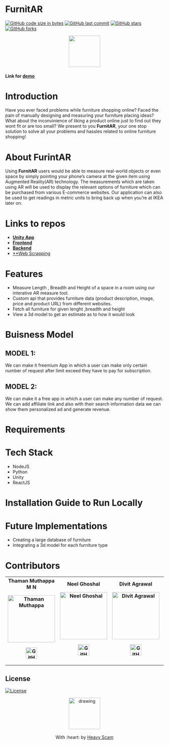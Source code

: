 # FurnitAR
[![GitHub code size in bytes](https://img.shields.io/github/languages/code-size/HeavyScam/FurnitAR?logo=github&style=social)](https://github.com/HeavyScam/) [![GitHub last commit](https://img.shields.io/github/last-commit/HeavyScam/FurnitAR?style=social&logo=git)](https://github.com/HeavyScam/) [![GitHub stars](https://img.shields.io/github/stars/HeavyScam/FurnitAR?style=social)](https://github.com/HeavyScam/FurnitAR/stargazers) [![GitHub forks](https://img.shields.io/github/forks/HeavyScam/FurnitAR?style=social&logo=git)](https://github.com/HeavyScam/FurnitAR/network)

<p align="center">
  <img src="https://user-images.githubusercontent.com/76126020/142780564-c95ef1f2-f608-4305-a1fb-be8a6dab3bf8.png" height="100px"></img>
</p>

#### Link for [demo](http://fe247aa353e6443e86b12b9a01c0bd4a.patr.cloud/) 


# Introduction
Have you ever faced problems while furniture shopping online? Faced the pain of manually designing and measuring your furniture placing ideas?  What about the inconvinience of liking a product online just to find out they wont fit or are too small? We present to you **FurnitAR**, your one stop solution to solve all your problems and hassles related to online furniture shopping!

# About FurintAR
Using **FurnitAR** users would be able to measure real-world objects or even space by simply pointing your phone’s camera at the given item using Augmented Reality(AR) technology. 
The measurements which are taken using AR will be used to display the relevant options of furniture which can be purchased from various E-commerce websites.
Our application can also be used to get readings in metric units to bring back up when you’re at IKEA later on.

# Links to repos
- [**Unity App**](https://github.com/HeavyScam/FurnitAR-Unity)
- [**Frontend**](https://github.com/HeavyScam/furnitar-front)
- [**Backend**](https://github.com/HeavyScam/furnitar-back)
- [**Web Scrapping](https://github.com/HeavyScam/FurnitAR_Scrape)

# Features
- Measure Length , Breadth and Height of a space in a room using our interative AR measure tool.
- Custom api that provides furniture data (product description, image, price and product URL) from different websites.
- Fetch all furniture for given lenght ,breadth and height
- View a 3d model to get an estimate as to how it would look

# Buisness Model
## MODEL 1:
We can make it freemium App in which a user can make only certain number of request after limit exceed they have to pay for subscription.

## MODEL 2:
We can make it a free app in which a user can make any number of request. We can add affiliate link and also with their search information data we can show them personalized ad and generate revenue. 

# Requirements


# Tech Stack
- NodeJS
- Python
- Unity
- ReactJS

# Installation Guide to Run Locally


# Future Implementations
- Creating a large database of furniture
- Integrating a 3d model for each furniture type 

# Contributors
<table>
	<tr align="center" style="font-weight:bold">
    <td>
		Thaman Muthappa M N
		<p align="center">
			<img src = "https://github.com/Thamanmuthappa.png" width="150" height="150" alt="Thaman Muthappa">
		</p>
			<p align="center">
				<a href = "https://github.com/Thamanmuthappa">
					<img src = "http://www.iconninja.com/files/241/825/211/round-collaboration-social-github-code-circle-network-icon.svg" width="36" height = "36" alt="GitHub"/>
				</a>
			</p>
		</td>	
    <td>
		Neel Ghoshal
		<p align="center">
			<img src = "https://github.com/NeelGhoshal.png" width="150" height="150" alt="Neel Ghoshal">
		</p>
			<p align="center">
				<a href = "https://github.com/NeelGhoshal">
					<img src = "http://www.iconninja.com/files/241/825/211/round-collaboration-social-github-code-circle-network-icon.svg" width="36" height = "36" alt="GitHub"/>
				</a>
			</p>
		</td>	
    <td>
		Divit Agrawal
		<p align="center">
			<img src = "https://github.com/divit-agrawal.png" width="150" height="150" alt="Divit Agrawal">
		</p>
			<p align="center">
				<a href = "https://github.com/divit-agrawal">
					<img src = "http://www.iconninja.com/files/241/825/211/round-collaboration-social-github-code-circle-network-icon.svg" width="36" height = "36" alt="GitHub"/>
				</a>
			</p>
		</td>	
    <td>
		Rishi Malgwa
		<p align="center">
			<img src = "https://github.com/rishimalgwa.png" width="150" height="150" alt="Rishi Malgwa">
		</p>
			<p align="center">
				<a href = "https://github.com/rishimalgwa">
					<img src = "http://www.iconninja.com/files/241/825/211/round-collaboration-social-github-code-circle-network-icon.svg" width="36" height = "36" alt="GitHub"/>
				</a>
			</p>
		</td>	
	</tr>
</table>

## License

[![License](http://img.shields.io/:license-mit-blue.svg?style=flat-square)](http://badges.mit-license.org)
<p align="center">
	<img src="https://user-images.githubusercontent.com/76126020/142781761-5d5a5393-91d5-438f-adc4-87affbdfc5ed.png" alt="drawing" width="100"/>
	<br><br>
	With :heart: by <a href="http://github.com/HeavyScam" target="_blank">Heavy Scam</a>
</p>

